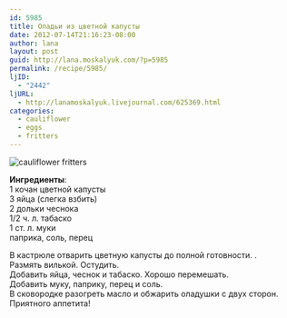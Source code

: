 ```yaml
---
id: 5985
title: Оладьи из цветной капусты
date: 2012-07-14T21:16:23-08:00
author: lana
layout: post
guid: http://lana.moskalyuk.com/?p=5985
permalink: /recipe/5985/
ljID:
  - "2442"
ljURL:
  - http://lanamoskalyuk.livejournal.com/625369.html
categories:
  - cauliflower
  - eggs
  - fritters
---
```

![cauliflower fritters](http://farm9.staticflickr.com/8144/7560068434_329243ae0a_c.jpg)

**Ингредиенты**:  
1 кочан цветной капусты  
3 яйца (слегка взбить)  
2 дольки чеснока  
1/2 ч. л. табаско  
1 ст. л. муки  
паприка, соль, перец

В кастрюле отварить цветную капусты до полной готовности. .  
Размять вилькой. Остудить.  
Добавить яйца, чеснок и табаско. Хорошо перемешать.  
Добавить муку, паприку, перец и соль.  
В сковородке разогреть масло и обжарить оладушки с двух сторон.  
Приятного аппетита!